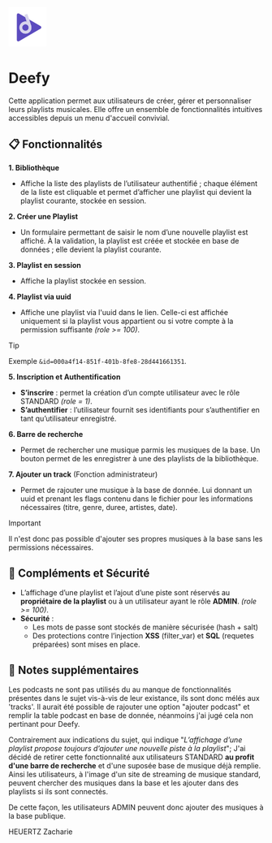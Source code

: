 # <img src="images/logo2.png" alt="Logo de Deefy" width="75"/> <h1>Deefy</h1>

Cette application permet aux utilisateurs de créer, gérer et personnaliser leurs playlists musicales. Elle offre un ensemble de fonctionnalités intuitives accessibles depuis un menu d'accueil convivial.

## 📋 Fonctionnalités

**1. Bibliothèque**
- Affiche la liste des playlists de l’utilisateur authentifié ; chaque élément de la liste est cliquable et permet d’afficher une playlist qui devient la playlist courante, stockée en session.

**2. Créer une Playlist**
- Un formulaire permettant de saisir le nom d’une nouvelle playlist est affiché. À la validation, la playlist est créée et stockée en base de données ; elle devient la playlist courante.

**3. Playlist en session**
- Affiche la playlist stockée en session. 

**4. Playlist via uuid**
- Affiche une playlist via l'uuid dans le lien. Celle-ci est affichée uniquement si la playlist vous appartient ou si votre compte à la permission suffisante _(role >= 100)_.

> [!TIP]
> Exemple `&id=000a4f14-851f-401b-8fe8-28d441661351`.

**5. Inscription et Authentification**
- **S’inscrire** : permet la création d’un compte utilisateur avec le rôle STANDARD _(role = 1)_.
- **S’authentifier** : l’utilisateur fournit ses identifiants pour s’authentifier en tant qu’utilisateur enregistré.

**6. Barre de recherche**
- Permet de rechercher une musique parmis les musiques de la base. Un bouton permet de les enregistrer à une des playlists de la bibliothèque.

**7. Ajouter un track** (Fonction administrateur)
- Permet de rajouter une musique à la base de donnée. Lui donnant un uuid et prenant les flags contenu dans le fichier pour les informations nécessaires (titre, genre, duree, artistes, date).

> [!IMPORTANT]
> Il n'est donc pas possible d'ajouter ses propres musiques à la base sans les permissions nécessaires.

## 🔐 Compléments et Sécurité
- L’affichage d’une playlist et l’ajout d’une piste sont réservés au **propriétaire de la playlist** ou à un utilisateur ayant le rôle **ADMIN**. _(role >= 100)_.
- **Sécurité** : 
  - Les mots de passe sont stockés de manière sécurisée (hash + salt)
  - Des protections contre l’injection **XSS** (filter_var) et **SQL** (requetes préparées) sont mises en place.

## 📝 Notes supplémentaires

Les podcasts ne sont pas utilisés du au manque de fonctionnalités présentes dans le sujet vis-à-vis de leur existance, ils sont donc mélés aux 'tracks'. Il aurait été possible de rajouter une option "ajouter podcast" et remplir la table podcast en base de donnée, néanmoins j'ai jugé cela non pertinant pour Deefy.

Contrairement aux indications du sujet, qui indique "_L’affichage d’une playlist propose toujours d’ajouter une nouvelle piste à la playlist_"; J'ai décidé de retirer cette fonctionnalité aux utilisateurs STANDARD **au profit d'une barre de recherche** et d'une suposée base de musique déjà remplie. Ainsi les utilisateurs, à l'image d'un site de streaming de musique standard, peuvent chercher des musiques dans la base et les ajouter dans des playlists si ils sont connectés.

De cette façon, les utilisateurs ADMIN peuvent donc ajouter des musiques à la base publique.

HEUERTZ Zacharie





